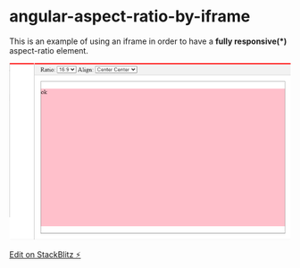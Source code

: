 # angular-aspect-ratio-by-iframe

This is an example of using an iframe in order to have a **fully responsive(*)** aspect-ratio element.

![center-center-height-overflow][center-center-height-overflow]

[Edit on StackBlitz ⚡️](https://stackblitz.com/edit/angular-aspect-ratio-by-iframe)




[center-center-height-overflow]: https://github.com/angelfraga/angular-aspect-ratio-by-iframe/blob/master/docs/center-center-height-oveflow.png?raw=true "center-center-height-overflow"
